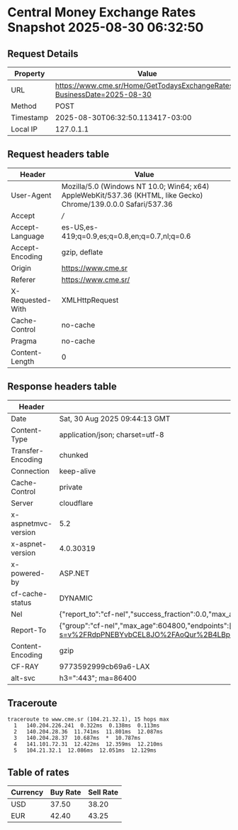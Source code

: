 # Central Money Exchange Rates Snapshot 2025-08-30 06:32:50
## Request Details

| Property | Value |
|----------|-------|
| URL | https://www.cme.sr/Home/GetTodaysExchangeRates/?BusinessDate=2025-08-30 |
| Method | POST |
| Timestamp | 2025-08-30T06:32:50.113417-03:00 |
| Local IP | 127.0.1.1 |
    
## Request headers table

| Header | Value |
|--------|-------|
| User-Agent | Mozilla/5.0 (Windows NT 10.0; Win64; x64) AppleWebKit/537.36 (KHTML, like Gecko) Chrome/139.0.0.0 Safari/537.36 |
| Accept | */* |
| Accept-Language | es-US,es-419;q=0.9,es;q=0.8,en;q=0.7,nl;q=0.6 |
| Accept-Encoding | gzip, deflate |
| Origin | https://www.cme.sr |
| Referer | https://www.cme.sr/ |
| X-Requested-With | XMLHttpRequest |
| Cache-Control | no-cache |
| Pragma | no-cache |
| Content-Length | 0 |

    
## Response headers table
| Header | Value |
|--------|-------|
| Date | Sat, 30 Aug 2025 09:44:13 GMT |
| Content-Type | application/json; charset=utf-8 |
| Transfer-Encoding | chunked |
| Connection | keep-alive |
| Cache-Control | private |
| Server | cloudflare |
| x-aspnetmvc-version | 5.2 |
| x-aspnet-version | 4.0.30319 |
| x-powered-by | ASP.NET |
| cf-cache-status | DYNAMIC |
| Nel | {"report_to":"cf-nel","success_fraction":0.0,"max_age":604800} |
| Report-To | {"group":"cf-nel","max_age":604800,"endpoints":[{"url":"https://a.nel.cloudflare.com/report/v4?s=v%2FRdpPNEBYvbCEL8JO%2FAoQur%2B4LBp8MkTDoYHw4Pa6BQ%2B1Naelja4y%2F8ujY%2BN1vB8sw5JfY%2FLLRrutpiNyQU6%2BFyUtNQmkjsiQs%3D"}]} |
| Content-Encoding | gzip |
| CF-RAY | 9773592999cb69a6-LAX |
| alt-svc | h3=":443"; ma=86400 |

## Traceroute 

```
traceroute to www.cme.sr (104.21.32.1), 15 hops max
  1   140.204.226.241  0.322ms  0.138ms  0.113ms 
  2   140.204.28.36  11.741ms  11.801ms  12.087ms 
  3   140.204.28.37  10.687ms  *  10.787ms 
  4   141.101.72.31  12.422ms  12.359ms  12.210ms 
  5   104.21.32.1  12.086ms  12.051ms  12.129ms 

```


## Table of rates

| Currency | Buy Rate | Sell Rate |
|----------|----------|-----------|
| USD | 37.50 | 38.20 |
| EUR | 42.40 | 43.25 |
